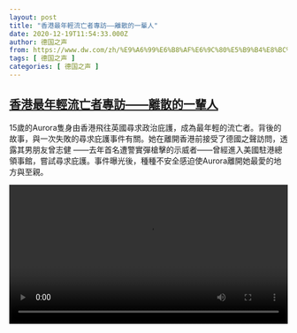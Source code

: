 ```yaml
---
layout: post
title: "香港最年輕流亡者專訪——離散的一輩人"
date: 2020-12-19T11:54:33.000Z
author: 德国之声
from: https://www.dw.com/zh/%E9%A6%99%E6%B8%AF%E6%9C%80%E5%B9%B4%E8%BC%95%E6%B5%81%E4%BA%A1%E8%80%85%E5%B0%88%E8%A8%AA%E2%80%94%E2%80%94%E9%9B%A2%E6%95%A3%E7%9A%84%E4%B8%80%E8%BC%A9%E4%BA%BA/a-55996058
tags: [ 德国之声 ]
categories: [ 德国之声 ]
---
```

<!--1608378873000-->
[香港最年輕流亡者專訪——離散的一輩人](https://www.dw.com/zh/%E9%A6%99%E6%B8%AF%E6%9C%80%E5%B9%B4%E8%BC%95%E6%B5%81%E4%BA%A1%E8%80%85%E5%B0%88%E8%A8%AA%E2%80%94%E2%80%94%E9%9B%A2%E6%95%A3%E7%9A%84%E4%B8%80%E8%BC%A9%E4%BA%BA/a-55996058)
------

<div>
<p>15歲的Aurora隻身由香港飛往英國尋求政治庇護，成為最年輕的流亡者。背後的故事，與一次失敗的尋求庇護事件有關。她在離開香港前接受了德國之聲訪問，透露其男朋友曾志健 ——去年首名遭警實彈槍擊的示威者——曾經進入美國駐港總領事館，嘗試尋求庇護。事件曝光後，種種不安全感迫使Aurora離開她最愛的地方與至親。</small></p><video src="https://tvdownloaddw-a.akamaihd.net/dwtv_video/flv/vdt_zh/2020/bchi201219_001_7c66fhk-teenage-exile-uk_chinese_sd_sor.mp4" controls style="width:100%"></video>
</div>
